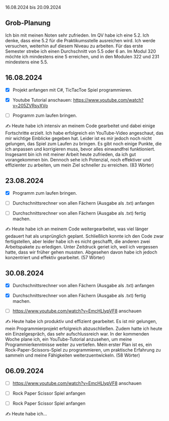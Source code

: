 16.08.2024 bis 20.09.2024

## Grob-Planung

Ich bin mit meinen Noten sehr zufrieden. Im QV habe ich eine 5.2. Ich denke, dass eine 5.2 für die Praktikumsstelle ausreichen wird. Ich werde versuchen, weiterhin auf diesem Niveau zu arbeiten. Für das erste Semester strebe ich einen Durchschnitt von 5.5 oder 6 an. Im Modul 320 möchte ich mindestens eine 5 erreichen, und in den Modulen 322 und 231 mindestens eine 5.5.


## 16.08.2024

- [x] Projekt anfangen mit C#, TicTacToe Spiel programmieren.
- [x] Youtube Tutorial anschauen: https://www.youtube.com/watch?v=205ZVRsyXVo
- [ ] Programm zum laufen bringen.


✍️ Heute habe ich intensiv an meinem Code gearbeitet und dabei einige Fortschritte erzielt. Ich habe erfolgreich ein YouTube-Video angeschaut, das mir wichtige Einblicke gegeben hat. Leider ist es mir jedoch noch nicht gelungen, das Spiel zum Laufen zu bringen. Es gibt noch einige Punkte, die ich anpassen und korrigieren muss, bevor alles einwandfrei funktioniert. Insgesamt bin ich mit meiner Arbeit heute zufrieden, da ich gut vorangekommen bin. Dennoch sehe ich Potenzial, noch effektiver und effizienter zu arbeiten, um mein Ziel schneller zu erreichen. (83 Wörter)


## 23.08.2024

- [x] Programm zum laufen bringen.
- [ ] Durchschnittsrechner von allen Fächern (Ausgabe als .txt) anfangen
- [ ] Durchschnittsrechner von allen Fächern (Ausgabe als .txt) fertig machen.


✍️ Heute habe ich an meinem Code weitergearbeitet, was viel länger gedauert hat als ursprünglich geplant. Schließlich konnte ich den Code zwar fertigstellen, aber leider habe ich es nicht geschafft, die anderen zwei Arbeitspakete zu erledigen. Unter Zeitdruck geriet ich, weil ich vergessen hatte, dass wir früher gehen mussten. Abgesehen davon habe ich jedoch konzentriert und effektiv gearbeitet. (57 Wörter)



## 30.08.2024

- [x] Durchschnittsrechner von allen Fächern (Ausgabe als .txt) anfangen
- [x] Durchschnittsrechner von allen Fächern (Ausgabe als .txt) fertig machen.
- [ ] https://www.youtube.com/watch?v=EmcHLlypVF8 anschauen


✍️ Heute habe ich produktiv und effizient gearbeitet. Es ist mir gelungen, mein Programmierprojekt erfolgreich abzuschließen. Zudem hatte ich heute ein Einzelgespräch, das sehr aufschlussreich war. In der kommenden Woche plane ich, ein YouTube-Tutorial anzusehen, um meine Programmierkenntnisse weiter zu vertiefen. Mein erster Plan ist es, ein Rock-Paper-Scissors-Spiel zu programmieren, um praktische Erfahrung zu sammeln und meine Fähigkeiten weiterzuentwickeln. (58 Wörter)



## 06.09.2024

- [ ] https://www.youtube.com/watch?v=EmcHLlypVF8 anschauen
- [ ] Rock Paper Scissor Spiel anfangen
- [ ] Rock Paper Scissor Spiel anfangen


✍️ Heute habe ich...
